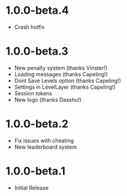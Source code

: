 # 1.0.0-beta.4
- Crash hotfix

# 1.0.0-beta.3
- New penalty system (thanks Vinster!)
- Loading messages (thanks Capeling!)
- Dont Save Levels option (thanks Capeling!)
- Settings in LevelLayer (thanks Capeling!)
- Session tokens
- New logo (thanks Dasshu!)

# 1.0.0-beta.2
- Fix issues with cheating
- New leaderboard system

# 1.0.0-beta.1
- Initial Release
